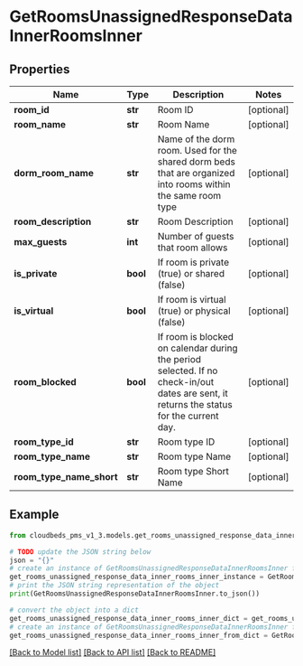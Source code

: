 # GetRoomsUnassignedResponseDataInnerRoomsInner


## Properties

Name | Type | Description | Notes
------------ | ------------- | ------------- | -------------
**room_id** | **str** | Room ID | [optional] 
**room_name** | **str** | Room Name | [optional] 
**dorm_room_name** | **str** | Name of the dorm room. Used for the shared dorm beds that are organized into rooms within the same room type | [optional] 
**room_description** | **str** | Room Description | [optional] 
**max_guests** | **int** | Number of guests that room allows | [optional] 
**is_private** | **bool** | If room is private (true) or shared (false) | [optional] 
**is_virtual** | **bool** | If room is virtual (true) or physical (false) | [optional] 
**room_blocked** | **bool** | If room is blocked on calendar during the period selected. If no check-in/out dates are sent, it returns the status for the current day. | [optional] 
**room_type_id** | **str** | Room type ID | [optional] 
**room_type_name** | **str** | Room type Name | [optional] 
**room_type_name_short** | **str** | Room type Short Name | [optional] 

## Example

```python
from cloudbeds_pms_v1_3.models.get_rooms_unassigned_response_data_inner_rooms_inner import GetRoomsUnassignedResponseDataInnerRoomsInner

# TODO update the JSON string below
json = "{}"
# create an instance of GetRoomsUnassignedResponseDataInnerRoomsInner from a JSON string
get_rooms_unassigned_response_data_inner_rooms_inner_instance = GetRoomsUnassignedResponseDataInnerRoomsInner.from_json(json)
# print the JSON string representation of the object
print(GetRoomsUnassignedResponseDataInnerRoomsInner.to_json())

# convert the object into a dict
get_rooms_unassigned_response_data_inner_rooms_inner_dict = get_rooms_unassigned_response_data_inner_rooms_inner_instance.to_dict()
# create an instance of GetRoomsUnassignedResponseDataInnerRoomsInner from a dict
get_rooms_unassigned_response_data_inner_rooms_inner_from_dict = GetRoomsUnassignedResponseDataInnerRoomsInner.from_dict(get_rooms_unassigned_response_data_inner_rooms_inner_dict)
```
[[Back to Model list]](../README.md#documentation-for-models) [[Back to API list]](../README.md#documentation-for-api-endpoints) [[Back to README]](../README.md)


